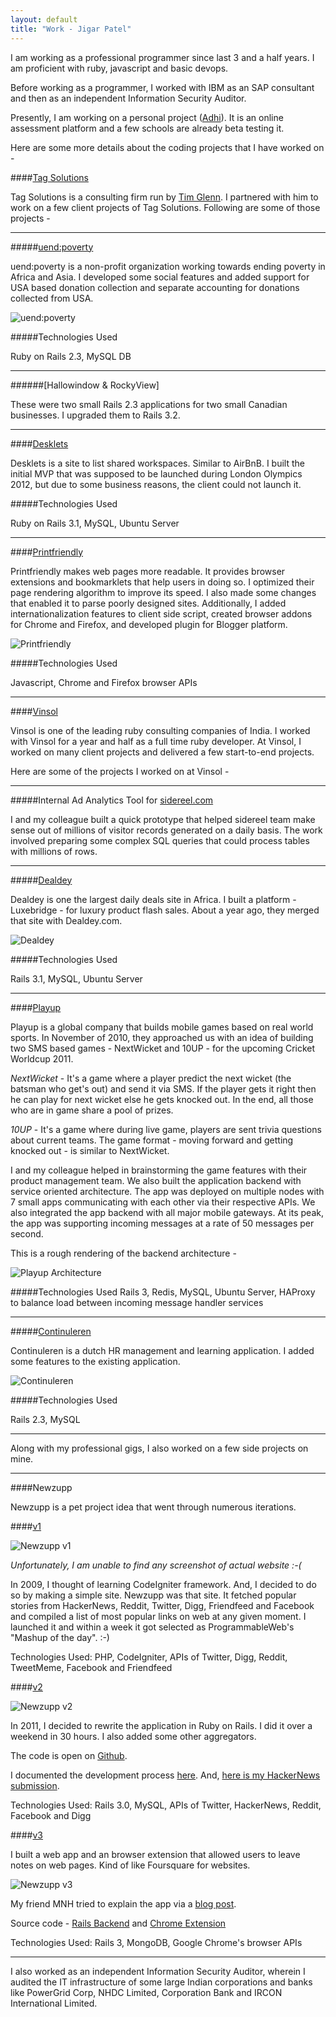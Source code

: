 ```yaml
---
layout: default
title: "Work - Jigar Patel"
---
```


I am working as a professional programmer since last 3 and a half years.
I am proficient with ruby, javascript and basic devops.

Before working as a programmer, I worked with IBM as an SAP consultant
and then as an independent Information Security Auditor.

Presently, I am working on a personal project ([Adhi](http://adhi.in)). It is an online assessment platform and 
a few schools are already beta testing it.

Here are some more details about the coding projects that I have worked
on -

####[Tag Solutions](http://tag.ca)

Tag Solutions is a consulting firm run by [Tim
Glenn](http://www.linkedin.com/pub/tim-glen/11/230/a90). I partnered
with him to work on a few client projects of Tag Solutions. Following
are some of those projects -

-------------

#####[uend:poverty](http://uend.org)

uend:poverty is a non-profit organization working towards ending poverty
in Africa and Asia. I developed some social features and added support
for USA based donation collection and separate accounting for donations
collected from USA.

![uend:poverty](/images/work/uend.png)

#####Technologies Used

Ruby on Rails 2.3, MySQL DB

--------------------

######[Hallowindow & RockyView]

These were two small Rails 2.3 applications for two small Canadian
businesses. I upgraded them to Rails 3.2.

----------------

####[Desklets](http://desklets.com/)

Desklets is a site to list shared workspaces. Similar to AirBnB. I built
the initial MVP that was supposed to be launched during London Olympics
2012, but due to some business reasons, the client could not launch it.

#####Technologies Used

Ruby on Rails 3.1, MySQL, Ubuntu Server

------------------

####[Printfriendly](http://Printfriendly.com)

Printfriendly makes web pages more readable. It provides browser
extensions and bookmarklets that help users in doing so. I optimized
their page rendering algorithm to improve its speed. I also made some
changes that enabled it to parse poorly designed sites. Additionally, I added
internationalization features to client side script, created browser addons
for Chrome and Firefox, and developed plugin for Blogger platform.

![Printfriendly](/images/work/printfriendly.jpg)

#####Technologies Used

Javascript, Chrome and Firefox browser APIs

--------------------

####[Vinsol](http://vinsol.com)

Vinsol is one of the leading ruby consulting companies of India. I
worked with Vinsol for a year and half as a full time ruby developer. At
Vinsol, I worked on many client projects and delivered a few start-to-end
projects.

Here are some of the projects I worked on at Vinsol -

--------------------

#####Internal Ad Analytics Tool for [sidereel.com](http://sidereel.com)

I and my colleague built a quick prototype that helped sidereel team
make sense out of millions of visitor records generated on a daily
basis. The work involved preparing some complex SQL queries that could
process tables with millions of rows.

-------------------

#####[Dealdey](http://dealdey.com)

Dealdey is one the largest daily deals site in Africa. I built a
platform - Luxebridge - for luxury product flash sales. About a year
ago, they merged that site with Dealdey.com.

![Dealdey](/images/work/dealdey.png)

#####Technologies Used

Rails 3.1, MySQL, Ubuntu Server

--------------------

####[Playup](http://playupindia.com)

Playup is a global company that builds mobile games based on real world
sports. In November of 2010, they approached us with an idea of building
two SMS based games - NextWicket and 10UP - for the upcoming Cricket Worldcup 2011.

*NextWicket* - It's a game where a player predict the next wicket (the
batsman who get's out) and send it via SMS. If the player gets it
right then he can play for next wicket else he gets knocked out. In the
end, all those who are in game share a pool of prizes.

*10UP* - It's a game where during live game, players are sent trivia
questions about current teams. The game format - moving forward and
getting knocked out - is similar to NextWicket.

I and my colleague helped in brainstorming the game features with their product
management team. We also built the application backend with service
oriented architecture. The app was deployed on multiple nodes with 7
small apps communicating with each other via their respective APIs. We
also integrated the app backend with all major mobile gateways. At its
peak, the app was supporting incoming messages at a rate of 50 messages
per second.

This is a rough rendering of the backend architecture -

![Playup Architecture](/images/work/playup.png)

#####Technologies Used
Rails 3, Redis, MySQL, Ubuntu Server, HAProxy to balance load between
incoming message handler services

-----------------------

#####[Continuleren](http://continuleren.nl)

Continuleren is a dutch HR management and learning application. I added
some features to the existing application. 

![Continuleren](/images/work/continuleren.png)

#####Technologies Used

Rails 2.3, MySQL

--------------------

Along with my professional gigs, I also worked on a few side projects on
mine.

--------------------

####Newzupp

Newzupp is a pet project idea that went through numerous iterations.

####[v1](http://www.programmableweb.com/mashup/newzupp)

![Newzupp v1](/images/work/newzuppv1.png)

_Unfortunately, I am unable to find any screenshot of actual website
:-(_

In 2009, I thought of learning CodeIgniter framework. And, I decided to
do so by making a simple site. Newzupp was that site. It fetched popular
stories from HackerNews, Reddit, Twitter, Digg, Friendfeed and Facebook
and compiled a list of most popular links on web at any given moment. I
launched it and within a week it got selected as ProgrammableWeb's
"Mashup of the day". :-)

Technologies Used: PHP, CodeIgniter, APIs of Twitter, Digg, Reddit,
TweetMeme, Facebook and Friendfeed


####[v2](http://jigarpatel.in/blog/2011/02/28/how-i-built-newzupp-in-30-hours/)

![Newzupp v2](/images/work/newzupp.jpg)

In 2011, I decided to rewrite the application in Ruby on Rails. I did it
over a weekend in 30 hours. I also added some other aggregators.

The code is open on [Github](http://github.com/jagira/newzupp).

I documented the development process
[here](http://jigarpatel.in/blog/2011/02/28/how-i-built-newzupp-in-30-hours/). And, [here is my HackerNews submission](http://news.ycombinator.com/item?id=2271119).

Technologies Used: Rails 3.0, MySQL, APIs of Twitter, HackerNews,
Reddit, Facebook and Digg

####[v3](https://chrome.google.com/webstore/detail/newzupp/anlghlhbnaigodcegjhphedhkejdlgho?hl=en)

I built a web app and an browser extension that allowed users to leave
notes on web pages. Kind of like Foursquare for websites.

![Newzupp v3](/images/work/newzupp_v2.png)

My friend MNH tried to explain the app via a [blog
post](http://nmanne.blogspot.in/2011/06/what-is-newzupp-and-why-is-this-one-app.html).

Source code - [Rails Backend](https://bitbucket.org/jagira/newzupp_v2)
and [Chrome
Extension](https://bitbucket.org/jagira/newzupp_v2_chrome_extension)

Technologies Used: Rails 3, MongoDB, Google Chrome's browser APIs

---------------------------------------------

I also worked as an independent Information Security Auditor, wherein I
audited the IT infrastructure of some large Indian corporations and banks like PowerGrid Corp, NHDC Limited, Corporation Bank and IRCON International Limited.


